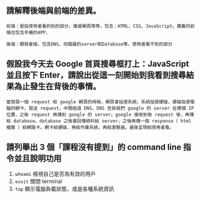 ## 請解釋後端與前端的差異。
```前端：是指使用者看的到的部分，像是網頁等等，包含：HTML、CSS、JavaScript。廣義的前端也包含手機的APP。```

```後端：開發者端，包含DNS、伺服器的server和Database等，使用者看不到的部分```


## 假設我今天去 Google 首頁搜尋框打上：JavaScript 並且按下 Enter，請說出從這一刻開始到我看到搜尋結果為止發生在背後的事情。
```當我發一個 request 給 google 網頁的時候，網頁會指使系統，系統指使硬碟，硬碟指使電腦的網卡，發送 request，中間經過 DNS，DNS 告訴我們 google 的 server 在哪個 IP 位置，之後 request 再傳到 google 的 server。google 接收到後 request 後，再傳給 database。database 之後會回傳資料給 server，之後再傳一個 response（ html 檔案 ）給網路卡。網卡給硬碟，再給作業系統，再給瀏覽器，最後呈現給使用者看。```


## 請列舉出 3 個「課程沒有提到」的 command line 指令並且說明功用
1. `whoami` 檢視自己是否為有效的用戶
2. `exxit` 關閉 terminal
3.  `top` 顯示電腦負載狀態，或是各種系統資訊
